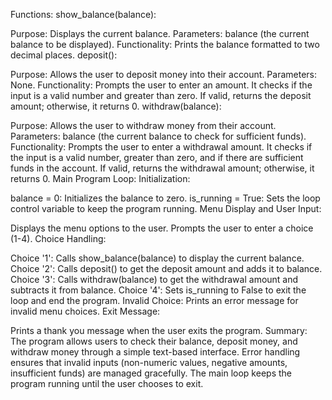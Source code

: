 Functions:
show_balance(balance):

Purpose: Displays the current balance.
Parameters: balance (the current balance to be displayed).
Functionality: Prints the balance formatted to two decimal places.
deposit():

Purpose: Allows the user to deposit money into their account.
Parameters: None.
Functionality: Prompts the user to enter an amount. It checks if the input is a valid number and greater than zero. If valid, returns the deposit amount; otherwise, it returns 0.
withdraw(balance):

Purpose: Allows the user to withdraw money from their account.
Parameters: balance (the current balance to check for sufficient funds).
Functionality: Prompts the user to enter a withdrawal amount. It checks if the input is a valid number, greater than zero, and if there are sufficient funds in the account. If valid, returns the withdrawal amount; otherwise, it returns 0.
Main Program Loop:
Initialization:

balance = 0: Initializes the balance to zero.
is_running = True: Sets the loop control variable to keep the program running.
Menu Display and User Input:

Displays the menu options to the user.
Prompts the user to enter a choice (1-4).
Choice Handling:

Choice '1': Calls show_balance(balance) to display the current balance.
Choice '2': Calls deposit() to get the deposit amount and adds it to balance.
Choice '3': Calls withdraw(balance) to get the withdrawal amount and subtracts it from balance.
Choice '4': Sets is_running to False to exit the loop and end the program.
Invalid Choice: Prints an error message for invalid menu choices.
Exit Message:

Prints a thank you message when the user exits the program.
Summary:
The program allows users to check their balance, deposit money, and withdraw money through a simple text-based interface.
Error handling ensures that invalid inputs (non-numeric values, negative amounts, insufficient funds) are managed gracefully.
The main loop keeps the program running until the user chooses to exit.

